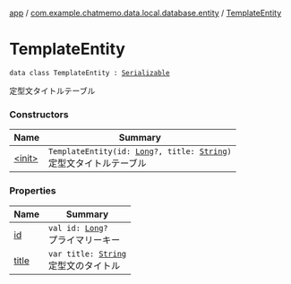 [app](../../index.md) / [com.example.chatmemo.data.local.database.entity](../index.md) / [TemplateEntity](./index.md)

# TemplateEntity

`data class TemplateEntity : `[`Serializable`](https://developer.android.com/reference/java/io/Serializable.html)

定型文タイトルテーブル

### Constructors

| Name | Summary |
|---|---|
| [&lt;init&gt;](-init-.md) | `TemplateEntity(id: `[`Long`](https://kotlinlang.org/api/latest/jvm/stdlib/kotlin/-long/index.html)`?, title: `[`String`](https://kotlinlang.org/api/latest/jvm/stdlib/kotlin/-string/index.html)`)`<br>定型文タイトルテーブル |

### Properties

| Name | Summary |
|---|---|
| [id](id.md) | `val id: `[`Long`](https://kotlinlang.org/api/latest/jvm/stdlib/kotlin/-long/index.html)`?`<br>プライマリーキー |
| [title](title.md) | `var title: `[`String`](https://kotlinlang.org/api/latest/jvm/stdlib/kotlin/-string/index.html)<br>定型文のタイトル |
